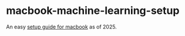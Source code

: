 # macbook-machine-learning-setup
An easy [setup guide for macbook](https://www.imranabdullah.com/2024-03-25/Deep-Learning-environment-set-up-MacBook-M3-with-Miniconda-TensorFlow-and-PyTorch) as of 2025.
